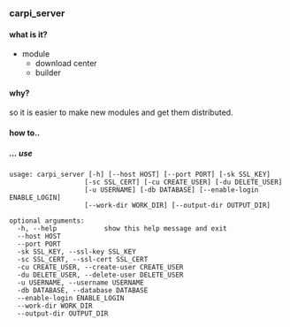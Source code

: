 ### carpi_server
#### what is it?
- module
    - download center
    - builder
#### why?
so it is easier to make new modules and get them distributed.
#### how to..
##### ... use
```shell script
usage: carpi_server [-h] [--host HOST] [--port PORT] [-sk SSL_KEY]
                   [-sc SSL_CERT] [-cu CREATE_USER] [-du DELETE_USER]
                   [-u USERNAME] [-db DATABASE] [--enable-login ENABLE_LOGIN]
                   [--work-dir WORK_DIR] [--output-dir OUTPUT_DIR]

optional arguments:
  -h, --help            show this help message and exit
  --host HOST
  --port PORT
  -sk SSL_KEY, --ssl-key SSL_KEY
  -sc SSL_CERT, --ssl-cert SSL_CERT
  -cu CREATE_USER, --create-user CREATE_USER
  -du DELETE_USER, --delete-user DELETE_USER
  -u USERNAME, --username USERNAME
  -db DATABASE, --database DATABASE
  --enable-login ENABLE_LOGIN
  --work-dir WORK_DIR
  --output-dir OUTPUT_DIR
```